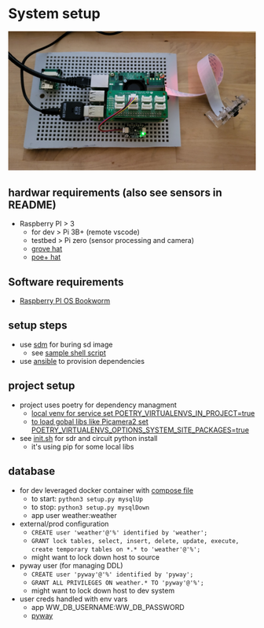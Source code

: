 # System setup

![Stand](img/pi.jpg?raw=true)

## hardwar requirements (also see sensors in README)
- Raspberry PI > 3
    - for dev > Pi 3B+ (remote vscode)
    - testbed > Pi zero (sensor processing and camera)
    - [grove hat](https://wiki.seeedstudio.com/Grove_Base_Hat_for_Raspberry_Pi_Zero/)
    - [poe+ hat](https://www.raspberrypi.com/products/poe-plus-hat/)


## Software requirements
- [Raspberry PI OS Bookworm](https://www.raspberrypi.com/software/operating-systems/)


## setup steps
- use [sdm](https://github.com/gitbls/sdm) for buring sd image
    - see [sample shell script](https://raw.githubusercontent.com/tim-oe/piImage/refs/heads/main/src/sdm/image.sh)
- use [ansible](https://docs.ansible.com/) to provision dependencies

## project setup
- project uses poetry for dependency managment
    - [local venv for service set POETRY_VIRTUALENVS_IN_PROJECT=true](https://python-poetry.org/docs/configuration/#virtualenvsin-project)
    - [to load gobal libs like Picamera2 set POETRY_VIRTUALENVS_OPTIONS_SYSTEM_SITE_PACKAGES=true](https://python-poetry.org/docs/configuration/#virtualenvsoptionssystem-site-packages)
- see [init.sh](/init.sh?raw=true) for sdr and circuit python install
    - it's using pip for some local libs


## database
- for dev leveraged docker container with [compose file](/mariadb-docker-compose.yml?raw=true)
    - to start: ```python3 setup.py mysqlUp``` 
    - to stop:  ```python3 setup.py mysqlDown```
    - app user weather:weather     
- external/prod configuration
    - ```CREATE user 'weather'@'%' identified by 'weather';``` 
    - ```GRANT lock tables, select, insert, delete, update, execute, create temporary tables on *.* to 'weather'@'%';```
    - might want to lock down host to source
- pyway user (for managing DDL)
    - ```CREATE user 'pyway'@'%' identified by 'pyway';``` 
    - ```GRANT ALL PRIVILEGES ON weather.* TO 'pyway'@'%';```
    - might want to lock down host to dev system
- user creds handled with env vars 
    - app WW_DB_USERNAME:WW_DB_PASSWORD
    - [pyway](https://github.com/jasondcamp/pyway?tab=readme-ov-file#configuration)